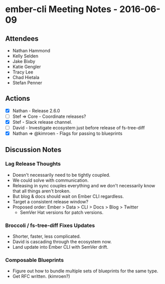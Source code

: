 # ember-cli Meeting Notes - 2016-06-09

## Attendees

- Nathan Hammond
- Kelly Selden
- Jake Bixby
- Katie Gengler
- Tracy Lee
- Chad Hietala
- Stefan Penner

## Actions

- [x] Nathan - Release 2.6.0
- [ ] Stef => Core - Coordinate releases?
- [x] Stef - Slack release channel.
- [ ] David - Investigate ecosystem just before release of fs-tree-diff
- [x] Nathan => @kimroen - Flags for passing to blueprints

## Discussion Notes

### Lag Release Thoughts

- Doesn't necessarily need to be tightly coupled. 
- We could solve with communication.
- Releasing in sync couples everything and we don't necessarily know that all things aren't broken.
- But blog & docs should wait on Ember CLI regardless.
- Target a consistent release window?
- Proposed order: Ember > Data > CLI > Docs > Blog > Twitter
  - SemVer Hat versions for patch versions.

### Broccoli / fs-tree-diff Fixes Updates

- Shorter, faster, less complicated.
- David is cascading through the ecosystem now.
- Land update into Ember CLI with SemVer drift.

### Composable Blueprints

- Figure out how to bundle multiple sets of blueprints for the same type.
- Get RFC written. (kimroen?)